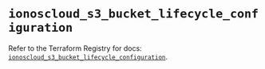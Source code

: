 # `ionoscloud_s3_bucket_lifecycle_configuration`

Refer to the Terraform Registry for docs: [`ionoscloud_s3_bucket_lifecycle_configuration`](https://registry.terraform.io/providers/ionos-cloud/ionoscloud/6.7.3/docs/resources/s3_bucket_lifecycle_configuration).
